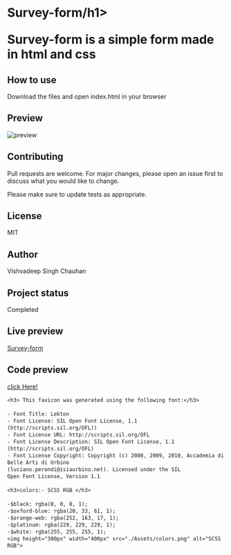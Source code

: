 <h1>Survey-form/h1>
    <p>Survey-form is a simple form made in html and css</p>
    <h2>How to use</h2>
    <p>Download the files and open index.html in your browser</p>
    <h2>Preview</h2>
    <img src="preview.png" alt="preview">
    <h2>Contributing</h2>
    <p>Pull requests are welcome. For major changes, please open an issue first to discuss what you would like to
        change.</p>
    <p>Please make sure to update tests as appropriate.</p>
    <h2>License</h2>
    <p>MIT</p>
    <h2>Author</h2>
    <p>Vishvadeep Singh Chauhan</p>
    <h2>Project status</h2>
    <p>Completed</p>
    <h2>Live preview</h2>
    <a href="https://vishvadeepsingh.github.io/Survey_form/">Survey-form</a>
    <h2>Code preview</h2>
    <a href=".index.html">click Here!</a>

    <h3> This favicon was generated using the following font:</h3>

    - Font Title: Lekton
    - Font License: SIL Open Font License, 1.1 (http://scripts.sil.org/OFL))
    - Font License URL: http://scripts.sil.org/OFL
    - Font License Description: SIL Open Font License, 1.1 (http://scripts.sil.org/OFL)
    - Font License Copyright: Copyright (c) 2008, 2009, 2010, Accademia di Belle Arti di Urbino
    (luciano.perondi@isiaurbino.net). Licensed under the SIL
    Open Font License, Version 1.1

    <h3>colors:- SCSS RGB </h3>

    -$black: rgba(0, 0, 0, 1);
    -$oxford-blue: rgba(20, 33, 61, 1);
    -$orange-web: rgba(252, 163, 17, 1);
    -$platinum: rgba(229, 229, 229, 1);
    -$white: rgba(255, 255, 255, 1);
    <img height="300px" width="400px" src="./Assets/colors.png" alt="SCSS RGB">